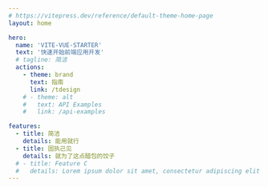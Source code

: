 ```yaml
---
# https://vitepress.dev/reference/default-theme-home-page
layout: home

hero:
  name: 'VITE-VUE-STARTER'
  text: '快速开始前端应用开发'
  # tagline: 简洁
  actions:
    - theme: brand
      text: 指南
      link: /tdesign
    # - theme: alt
    #   text: API Examples
    #   link: /api-examples

features:
  - title: 简洁
    details: 能用就行
  - title: 固执己见
    details: 就为了这点醋包的饺子
  # - title: Feature C
  #   details: Lorem ipsum dolor sit amet, consectetur adipiscing elit
---
```

